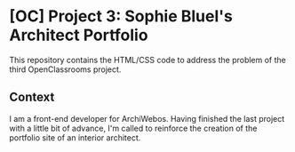 # [OC] Project 3: Sophie Bluel's Architect Portfolio
This repository contains the HTML/CSS code to address the problem of the third OpenClassrooms project.

## Context

I am a front-end developer for ArchiWebos. Having finished the last project with a little bit of advance, I'm called to reinforce the creation of the portfolio site of an interior architect.